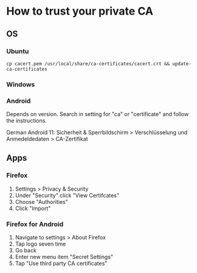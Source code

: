 # How to trust your private CA

## OS
 
### Ubuntu
`cp cacert.pem /usr/local/share/ca-certificates/cacert.crt && update-ca-certificates`

### Windows

### Android

Depends on version. Search in setting for "ca" or "certificate" and follow the instructions.

German Android 11:
Sicherheit & Sperrbildschirm > Verschlüsselung und Anmedeldedaten > CA-Zertifikat

## Apps

### Firefox

1. Settings > Privacy & Security
2. Under "Security" click "View Certifcates"
3. Choose "Authorities"
4. Click "Import"

### Firefox for Android

1. Navigate to settings > About Firefox
2. Tap logo seven time
3. Go back
4. Enter new menu item "Secret Settings"
5. Tap "Use third party CA certificates"
